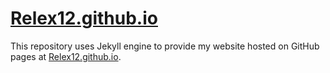 # [Relex12.github.io](https://relex12.github.io/)
This repository uses Jekyll engine to provide my website hosted on GitHub pages at [Relex12.github.io](https://relex12.github.io/).